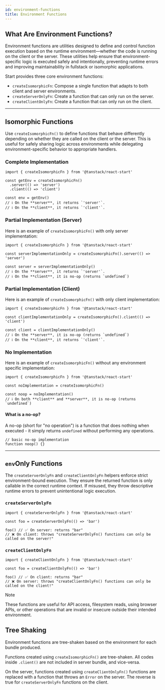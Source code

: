 ```yaml
---
id: environment-functions
title: Environment Functions
---
```


## What Are Environment Functions?

Environment functions are utilities designed to define and control function execution based on the runtime environment—whether the code is running on the client or the server. These utilities help ensure that environment-specific logic is executed safely and intentionally, preventing runtime errors and improving maintainability in fullstack or isomorphic applications.

Start provides three core environment functions:

- `createIsomorphicFn`: Compose a single function that adapts to both client and server environments.
- `createServerOnlyFn`: Create a function that can only run on the server.
- `createClientOnlyFn`: Create a function that can only run on the client.

---

## Isomorphic Functions

Use `createIsomorphicFn()` to define functions that behave differently depending on whether they are called on the client or the server. This is useful for safely sharing logic across environments while delegating environment-specific behavior to appropriate handlers.

### Complete Implementation

```tsx
import { createIsomorphicFn } from '@tanstack/react-start'

const getEnv = createIsomorphicFn()
  .server(() => 'server')
  .client(() => 'client')

const env = getEnv()
// ℹ️ On the **server**, it returns `'server'`.
// ℹ️ On the **client**, it returns `'client'`.
```

### Partial Implementation (Server)

Here is an example of `createIsomorphicFn()` with only server implementation:

```tsx
import { createIsomorphicFn } from '@tanstack/react-start'

const serverImplementationOnly = createIsomorphicFn().server(() => 'server')

const server = serverImplementationOnly()
// ℹ️ On the **server**, it returns `'server'`.
// ℹ️ On the **client**, it is no-op (returns `undefined`)
```

### Partial Implementation (Client)

Here is an example of `createIsomorphicFn()` with only client implementation:

```tsx
import { createIsomorphicFn } from '@tanstack/react-start'

const clientImplementationOnly = createIsomorphicFn().client(() => 'client')

const client = clientImplementationOnly()
// ℹ️ On the **server**, it is no-op (returns `undefined`)
// ℹ️ On the **client**, it returns `'client'`.
```

### No Implementation

Here is an example of `createIsomorphicFn()` without any environment specific implementation:

```tsx
import { createIsomorphicFn } from '@tanstack/react-start'

const noImplementation = createIsomorphicFn()

const noop = noImplementation()
// ℹ️ On both **client** and **server**, it is no-op (returns `undefined`)
```

#### What is a no-op?

A no-op (short for "no operation") is a function that does nothing when executed - it simply returns `undefined` without performing any operations.

```tsx
// basic no-op implementation
function noop() {}
```

---

## `env`Only Functions

The `createServerOnlyFn` and `createClientOnlyFn` helpers enforce strict environment-bound execution. They ensure the returned function is only callable in the correct runtime context. If misused, they throw descriptive runtime errors to prevent unintentional logic execution.

### `createServerOnlyFn`

```tsx
import { createServerOnlyFn } from '@tanstack/react-start'

const foo = createServerOnlyFn(() => 'bar')

foo() // ✅ On server: returns "bar"
// ❌ On client: throws "createServerOnlyFn() functions can only be called on the server!"
```

### `createClientOnlyFn`

```tsx
import { createClientOnlyFn } from '@tanstack/react-start'

const foo = createClientOnlyFn(() => 'bar')

foo() // ✅ On client: returns "bar"
// ❌ On server: throws "createClientOnlyFn() functions can only be called on the client!"
```

> [!NOTE]
> These functions are useful for API access, filesystem reads, using browser APIs, or other operations that are invalid or insecure outside their intended environment.

## Tree Shaking

Environment functions are tree-shaken based on the environment for each bundle produced.

Functions created using `createIsomorphicFn()` are tree-shaken. All codes inside `.client()` are not included in server bundle, and vice-versa.

On the server, functions created using `createClientOnlyFn()` functions are replaced with a function that throws an `Error` on the server. The reverse is true for `createServerOnlyFn` functions on the client.
